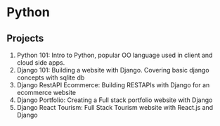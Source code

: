 # Python

## Projects
1. Python 101: Intro to Python, popular OO language used in client and cloud side apps.
2. Django 101: Building a website with Django. Covering basic django concepts with sqlite db
3. Django RestAPI Ecommerce: Building RESTAPIs with Django for an ecommerce website
4. Django Portfolio: Creating a Full stack portfolio website with Django
5. Django React Tourism: Full Stack Tourism website with React.js and Django